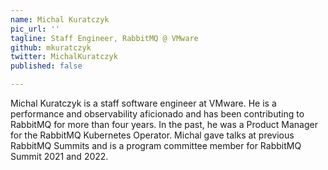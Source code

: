 ```yaml
---
name: Michal Kuratczyk
pic_url: ''
tagline: Staff Engineer, RabbitMQ @ VMware
github: mkuratczyk
twitter: MichalKuratczyk
published: false

---
```

Michal Kuratczyk is a staff software engineer at VMware. He is a performance and observability aficionado and has been contributing to RabbitMQ for more than four years. In the past, he was a Product Manager for the RabbitMQ Kubernetes Operator. Michal gave talks at previous RabbitMQ Summits and is a program committee member for RabbitMQ Summit 2021 and 2022.